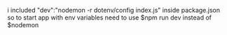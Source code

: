 i included "dev":"nodemon -r dotenv/config index.js" 
inside package.json so to start app with env variables
need to use 
$npm run dev instead of $nodemon